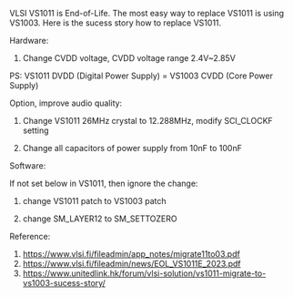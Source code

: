 VLSI VS1011 is End-of-Life. The most easy way to replace VS1011 is using VS1003. Here is the sucess story how to replace VS1011. 


Hardware:

   1. Change CVDD voltage, CVDD voltage range 2.4V~2.85V 

   PS: VS1011 DVDD (Digital Power Supply) = VS1003 CVDD (Core Power Supply)  

 

Option, improve audio quality:

   1. Change VS1011 26MHz crystal to 12.288MHz, modify SCI_CLOCKF setting 

   2. Change all capacitors of power supply from 10nF to 100nF

 

Software:

If not set below in VS1011, then ignore the change: 

   1. change VS1011 patch to VS1003 patch

   2. change SM_LAYER12 to SM_SETTOZERO 





Reference: 
1. https://www.vlsi.fi/fileadmin/app_notes/migrate11to03.pdf 
2. https://www.vlsi.fi/fileadmin/news/EOL_VS1011E_2023.pdf 
3. https://www.unitedlink.hk/forum/vlsi-solution/vs1011-migrate-to-vs1003-sucess-story/ 